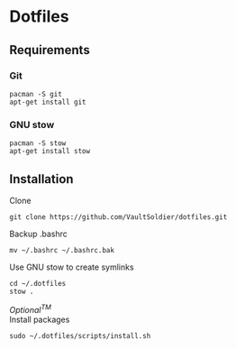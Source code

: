 # Dotfiles

## Requirements

### Git
```
pacman -S git 
apt-get install git
```

### GNU stow
```
pacman -S stow
apt-get install stow
```

## Installation 

Clone
```
git clone https://github.com/VaultSoldier/dotfiles.git
```

Backup .bashrc
```
mv ~/.bashrc ~/.bashrc.bak 
```

Use GNU stow to create symlinks
```
cd ~/.dotfiles
stow .
```

*Optional<sup>TM</sup>*<br>
Install packages 
```
sudo ~/.dotfiles/scripts/install.sh
```
